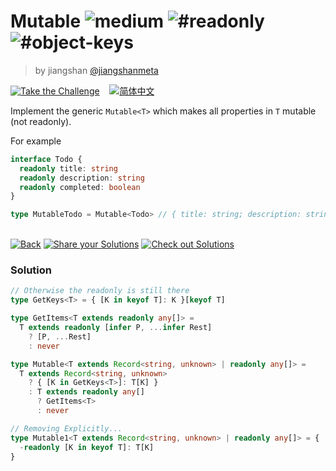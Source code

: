 <!--info-header-start--><h1>Mutable <img src="https://img.shields.io/badge/-medium-d9901a" alt="medium"/> <img src="https://img.shields.io/badge/-%23readonly-999" alt="#readonly"/> <img src="https://img.shields.io/badge/-%23object--keys-999" alt="#object-keys"/></h1><blockquote><p>by jiangshan <a href="https://github.com/jiangshanmeta" target="_blank">@jiangshanmeta</a></p></blockquote><p><a href="https://tsch.js.org/2793/play" target="_blank"><img src="https://img.shields.io/badge/-Take%20the%20Challenge-3178c6?logo=typescript&logoColor=white" alt="Take the Challenge"/></a> &nbsp;&nbsp;&nbsp;<a href="./README.zh-CN.md" target="_blank"><img src="https://img.shields.io/badge/-%E7%AE%80%E4%BD%93%E4%B8%AD%E6%96%87-gray" alt="简体中文"/></a> </p><!--info-header-end-->

Implement the generic ```Mutable<T>``` which makes all properties in ```T``` mutable (not readonly).

For example

```typescript
interface Todo {
  readonly title: string
  readonly description: string
  readonly completed: boolean
}

type MutableTodo = Mutable<Todo> // { title: string; description: string; completed: boolean; }

```


<!--info-footer-start--><br><a href="../../README.md" target="_blank"><img src="https://img.shields.io/badge/-Back-grey" alt="Back"/></a> <a href="https://tsch.js.org/2793/answer" target="_blank"><img src="https://img.shields.io/badge/-Share%20your%20Solutions-teal" alt="Share your Solutions"/></a> <a href="https://tsch.js.org/2793/solutions" target="_blank"><img src="https://img.shields.io/badge/-Check%20out%20Solutions-de5a77?logo=awesome-lists&logoColor=white" alt="Check out Solutions"/></a> <!--info-footer-end-->
 
 
### Solution
 
 
```ts
// Otherwise the readonly is still there
type GetKeys<T> = { [K in keyof T]: K }[keyof T]

type GetItems<T extends readonly any[]> =
  T extends readonly [infer P, ...infer Rest]
    ? [P, ...Rest]
    : never

type Mutable<T extends Record<string, unknown> | readonly any[]> =
  T extends Record<string, unknown>
    ? { [K in GetKeys<T>]: T[K] }
    : T extends readonly any[]
      ? GetItems<T>
      : never

// Removing Explicitly...
type Mutable1<T extends Record<string, unknown> | readonly any[]> = {
  -readonly [K in keyof T]: T[K]
}
```
